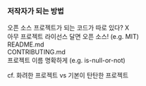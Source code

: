 ### 저작자가 되는 방법
오픈 소스 프로젝트가 되는 코드가 따로 있다? X  
아무 프로젝트 라이선스 달면 오픈 소스! (e.g. MIT)  
README.md  
CONTRIBUTING.md  
프로젝트 이름 명확하게 (e.g. is-null-or-not)  

cf. 화려한 프로젝트 vs 기본이 탄탄한 프로젝트

